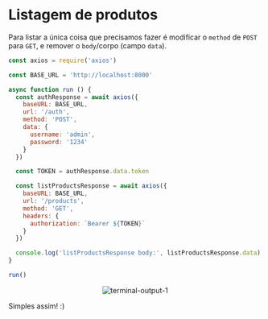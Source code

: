 # Listagem de produtos

Para listar a única coisa que precisamos fazer é modificar o `method` de `POST` para `GET`, e remover o `body`/corpo (campo `data`).

```javascript
const axios = require('axios')

const BASE_URL = 'http://localhost:8000'

async function run () {
  const authResponse = await axios({
    baseURL: BASE_URL,
    url: '/auth',
    method: 'POST',
    data: {
      username: 'admin',
      password: '1234'
    }
  })

  const TOKEN = authResponse.data.token

  const listProductsResponse = await axios({
    baseURL: BASE_URL,
    url: '/products',
    method: 'GET',
    headers: {
      authorization: `Bearer ${TOKEN}`
    }
  })

  console.log('listProductsResponse body:', listProductsResponse.data)
}

run()
```

<p align="center">
  <img src="https://user-images.githubusercontent.com/15306309/56465534-7003ec80-63d5-11e9-9969-1e5b05e98ac2.png" alt="terminal-output-1" />
</p>

Simples assim! :)
